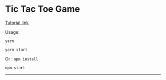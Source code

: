 # Tic Tac Toe Game

[Tutorial link](https://reactjs.org/tutorial/tutorial.html)

Usage:

`yarn`

`yarn start`

Or : 
`npm install`

`npm start`

---
